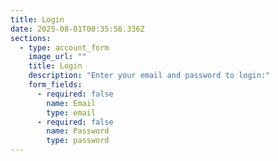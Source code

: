 ```yaml
---
title: Login
date: 2025-08-01T00:35:56.336Z
sections:
  - type: account_form
    image_url: ""
    title: Login
    description: "Enter your email and password to login:"
    form_fields:
      - required: false
        name: Email
        type: email
      - required: false
        name: Password
        type: password
---
```

